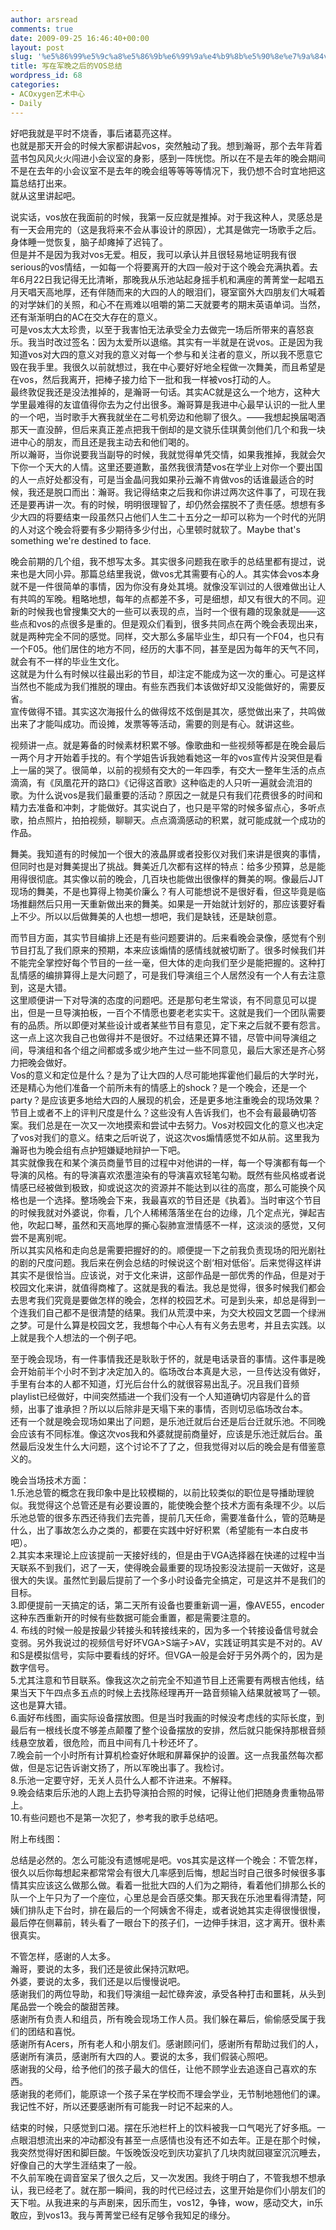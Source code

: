 ```yaml
---
author: arsread
comments: true
date: 2009-09-25 16:46:40+00:00
layout: post
slug: '%e5%86%99%e5%9c%a8%e5%86%9b%e6%99%9a%e4%b9%8b%e5%90%8e%e7%9a%84vos%e6%80%bb%e7%bb%93'
title: 写在军晚之后的VOS总结
wordpress_id: 68
categories:
- ACOxygen艺术中心
- Daily
---
```


好吧我就是平时不烧香，事后诸葛亮这样。  
也就是那天开会的时候大家都讲起vos，突然触动了我。想到瀚哥，那个去年背着蓝书包风风火火闯进小会议室的身影，感到一阵恍惚。所以在不是去年的晚会期间不是在去年的小会议室不是去年的晚会组等等等等情况下，我仍想不合时宜地把这篇总结打出来。  
就从这里讲起吧。  
  
说实话，vos放在我面前的时候，我第一反应就是推掉。对于我这种人，灵感总是有一天会用完的（这是我将来不会从事设计的原因），尤其是做完一场歌手之后。身体睡一觉恢复，脑子却瘫掉了迟钝了。  
但是并不是因为我对vos无爱。相反，我可以承认并且很轻易地证明我有很serious的vos情结，一如每一个将要离开的大四一般对于这个晚会充满执着。去年6月22日我记得无比清晰，那晚我从乐池站起身摇手机和满座的菁菁堂一起唱五月天唱天高地厚，还有伴随而来的大四的人的眼泪们，寝室窗外大四朋友们大喊着的对学妹们的关照，和心不在焉难以咀嚼的第二天就要考的期末英语单词。当然，还有渐渐明白的AC在交大存在的意义。  
可是vos太大太珍贵，以至于我害怕无法承受全力去做完一场后所带来的喜怒哀乐。我当时改过签名：因为太爱所以退缩。其实有一半就是在说vos。正是因为我知道vos对大四的意义对我的意义对每一个参与和关注者的意义，所以我不愿意它毁在我手里。我很久以前就想过，我在中心要好好地全程做一次舞美，而且希望是在vos，然后我离开，把棒子接力给下一批和我一样被vos打动的人。  
最终敦促我还是没法推掉的，是瀚哥一句话。其实AC就是这么一个地方，这种大学里最难得的友谊值得你去为之付出很多。瀚哥算是我进中心最早认识的一批人里的一个吧，当时歌手大赛我就坐在二号机旁边和他聊了很久。——我想起换届喝酒那天一直没醉，但后来真正差点把我干倒却的是文骁乐佳琪黄剑他们几个和我一块进中心的朋友，而且还是我主动去和他们喝的。  
所以瀚哥，当你说要我当副导的时候，我就觉得单凭交情，如果我推掉，我就会欠下你一个天大的人情。这里还要道歉，虽然我很清楚vos在学业上对你一个要出国的人一点好处都没有，可是当金晶问我如果孙云瀚不肯做vos的话谁最适合的时候，我还是脱口而出：瀚哥。我记得结束之后我和你讲过两次这件事了，可现在我还是要再讲一次。有的时候，明明很理智了，却仍然会摆脱不了责任感。想想有多少大四的将要结束一段虽然只占他们人生二十五分之一却可以称为一个时代的光阴的人对这个晚会将要有多少期待多少付出，心里顿时就软了。Maybe that's something we're destined to face.  
  
晚会前期的几个组，我不想写太多。其实很多问题我在歌手的总结里都有提过，说来也是大同小异。那篇总结里我说，做vos尤其需要有心的人。其实体会vos本身就不是一件很简单的事情，因为你没有身处其境。就像没军训过的人很难做出让人有共鸣的军晚。粗略地想，每年的点都差不多，可是细想，却又有很大的不同。迎新的时候我也曾搜集交大的一些可以表现的点，当时一个很有趣的现象就是——这些点和vos的点很多是重的。但是观众们看到，很多共同点在两个晚会表现出来，就是两种完全不同的感觉。同样，交大那么多届毕业生，却只有一个F04，也只有一个F05。他们居住的地方不同，经历的大事不同，甚至是因为每年的天气不同，就会有不一样的毕业生文化。  
这就是为什么有时候以往最出彩的节目，却注定不能成为这一次的重心。可是这样当然也不能成为我们推脱的理由。有些东西我们本该做好却又没能做好的，需要反省。  
宣传做得不错。其实这次海报什么的做得炫不炫倒是其次，感觉做出来了，共鸣做出来了才能叫成功。而设摊，发票等等活动，需要的则是有心。就讲这些。  
  
视频讲一点。就是筹备的时候素材积累不够。像歌曲和一些视频等都是在晚会最后一两个月才开始着手找的。有个学姐告诉我她看她这一年的vos宣传片没哭但是看上一届的哭了。很简单，以前的视频有交大的一年四季，有交大一整年生活的点点滴滴，有《凤凰花开的路口》《记得这首歌》这种临走的人只听一遍就会流泪的歌。为什么说vos是我们最重要的活动？原因之一就是只有我们花费很多的时间和精力去准备和冲刺，才能做好。其实说白了，也只是平常的时候多留点心，多听点歌，拍点照片，拍拍视频，聊聊天。点点滴滴感动的积累，就可能成就一个成功的作品。  
  
舞美。我知道有的时候加一个很大的液晶屏或者投影仪对我们来讲是很爽的事情，但同时也是对舞美提出了挑战。舞美近几次都有这样的特点：给多少预算，总是能用得很彻底。其实像以前的晚会，几百块也能做出很像样的舞美的啊。像最后JJT现场的舞美，不是也算得上物美价廉么？有人可能想说不是很好看，但这毕竟是临场推翻然后只用一天重新做出来的舞美。如果是一开始就计划好的，那应该要好看上不少。所以以后做舞美的人也想一想吧，我们是缺钱，还是缺创意。  
  
而节目方面，其实节目编排上还是有些问题要讲的。后来看晚会录像，感觉有个别节目打乱了我们原来的预期，本来应该煽情的感情线就被切断了。很多时候我们并不能完全掌控好每个节目的一丝一毫，但大体的走向我们至少是能把握的。这种打乱情感的编排算得上是大问题了，可是我们导演组三个人居然没有一个人有去注意到，这是大错。  
这里顺便讲一下对导演的态度的问题吧。还是那句老生常谈，有不同意见可以提出，但是一旦导演拍板，一百个不情愿也要老老实实干。这就是我们一个团队需要有的品质。所以即便对某些设计或者某些节目有意见，定下来之后就不要有怨言。这一点上这次我自己也做得并不是很好。不过结果还算不错，尽管中间导演组之间，导演组和各个组之间都或多或少地产生过一些不同意见，最后大家还是齐心努力把晚会做好。  
Vos的意义和定位是什么？是为了让大四的人尽可能地挥霍他们最后的大学时光，还是精心为他们准备一个前所未有的情感上的shock？是一个晚会，还是一个party？是应该更多地给大四的人展现的机会，还是更多地注重晚会的现场效果？节目上或者不上的评判尺度是什么？这些没有人告诉我们，也不会有最最确切答案。我们总是在一次又一次地摸索和尝试中去努力。Vos对校园文化的意义也决定了vos对我们的意义。结束之后听说了，说这次vos煽情感觉不如从前。这里我为瀚哥也为晚会组有点护短嫌疑地辩护一下吧。  
其实就像我在和某个演员商量节目的过程中对他讲的一样，每一个导演都有每一个导演的风格。有的导演喜欢浓墨渲染有的导演喜欢轻笔勾勒。既然有些风格或者说情感已经被做到极致，抑或说这次的资源并不能达到以往的高度，那么可能换个风格也是一个选择。整场晚会下来，我最喜欢的节目还是《执着》。当时审这个节目的时候我就对外婆说，你看，几个人稀稀落落坐在台的边缘，几个定点光，弹起吉他，吹起口琴，虽然和天高地厚的撕心裂肺宣泄情感不一样，这淡淡的感觉，又何尝不是离别呢。  
所以其实风格和走向总是需要把握好的的。顺便提一下之前我负责现场的阳光剧社的剧的尺度问题。我后来在例会总结的时候说这个剧‘相对低俗’。后来觉得这样讲其实不是很恰当。应该说，对于文化来讲，这部作品是一部优秀的作品，但是对于校园文化来讲，就值得商榷了。这就是我的看法。我总是觉得，很多时候我们都会去思考我们究竟是要做怎样的晚会，怎样的校园艺术。可是到头来，却总是得到一个连我们自己都不是很清楚的结果。我们从荒漠中来，为交大校园文艺圆一个绿洲之梦。可是什么算是校园文艺，我想每个中心人有有义务去思考，并且去实践。以上就是我个人想法的一个例子吧。  
  
至于晚会现场，有一件事情我还是耿耿于怀的，就是电话录音的事情。这件事是晚会开始前半个小时不到才决定加入的。临场改台本真是大忌，一旦传达没有做好，手里有台本的人都不知道，灯光后台什么的就很容易出乱子。况且我们音频playlist已经做好，中间突然插进一个我们没有一个人知道确切内容是什么的音频，出事了谁承担？所以以后除非是天塌下来的事情，否则切忌临场改台本。  
还有一个就是晚会现场如果出了问题，是乐池迁就后台还是后台迁就乐池。不同晚会应该有不同标准。像这次vos我和外婆就提前商量好，应该是乐池迁就后台。虽然最后没发生什么大问题，这个讨论不了了之，但我觉得对以后的晚会是有借鉴意义的。  
  
晚会当场技术方面：  
1.乐池总管的概念在我印象中是比较模糊的，以前比较类似的职位是导播助理貌似。我觉得这个总管还是有必要设置的，能使晚会整个技术方面有条理不少。以后乐池总管的很多东西还待我们去完善，提前几天任命，需要准备什么，管的范畴是什么，出了事故怎么办之类的，都要在实践中好好积累（希望能有一本白皮书吧）。  
2.其实本来理论上应该提前一天接好线的，但是由于VGA选择器在快递的过程中当天联系不到我们，迟了一天，使得晚会最重要的现场投影没法提前一天做好，这是很大的失误。虽然忙到最后提前了一个多小时设备完全搞定，可是这并不是我们的目标。  
3.即便提前一天搞定的话，第二天所有设备也要重新调一遍，像AVE55，encoder这种东西重新开的时候有些数据可能会重置，都是需要注意的。  
4. 布线的时候一般是按最少转接头和转接线来的，因为多一个转接设备信号就会变弱。另外我说过的视频信号好坏VGA>S端子>AV，实践证明其实是不对的。AV和S是模拟信号，实际中要看线的好坏。但VGA一般是会好于另外两个的，因为是数字信号。  
5.尤其注意和节目联系。像我这次之前完全不知道节目上还需要有两根吉他线，结果当天下午四点多五点的时候上去找陈经理再开一路音频输入结果就被骂了一顿。这也是算大错。  
6.画好布线图，画实际设备摆放图。但是当时我画的时候没考虑线的实际长度，到最后有一根线长度不够差点颠覆了整个设备摆放的安排，然后就只能保持那根音频线悬空放着，很危险，而且中间有几十秒还坏了。  
7.晚会前一个小时所有计算机检查好休眠和屏幕保护的设置。这一点我虽然每次都做，但是忘记告诉谢文扬了，所以军晚出事了。我检讨。  
8.乐池一定要守好，无关人员什么人都不许进来。不解释。  
9.晚会结束后乐池的人跑上去扔导演拍合照的时候，记得让他们把随身贵重物品带上。  
10.有些问题也不是第一次犯了，参考我的歌手总结吧。  
  
附上布线图：  
  
  
总结是必然的。怎么可能没有遗憾呢是吧。vos其实是这样一个晚会：不管怎样，很久以后你每想起来都常常会有很大几率感到后悔，想起当时自己很多时候很多事情其实应该这么做那么做。看着一批批大四的人们为之期待，看着他们排那么长的队一个上午只为了一个座位，心里总是会百感交集。那天我在乐池里看得清楚，阿姨们排队走下台时，排在最后的一个阿姨舍不得走，或者说她其实走得很慢很慢，最后停在侧幕前，转头看了一眼台下的孩子们，一边伸手抹泪，这才离开。很朴素很真实。  
  
不管怎样，感谢的人太多。  
瀚哥，要说的太多，我们还是彼此保持沉默吧。  
外婆，要说的太多，我们还是以后慢慢说吧。  
感谢我们的两位导助，和我们导演组一起忙碌奔波，承受各种打击和噩耗，从头到尾品尝一个晚会的酸甜苦辣。  
感谢所有负责人和组员，所有晚会现场工作人员。我们躲在幕后，偷偷感受属于我们的团结和喜悦。  
感谢所有Acers，所有老人和小朋友们。感谢顾问们，感谢所有帮助过我们的人，感谢所有演员，感谢所有大四的人。要说的太多，我们假装心照吧。  
感谢我的父母，给予他们的孩子最大的信任，让他不顾学业去追逐自己喜欢的东西。  
感谢我的老师们，能原谅一个孩子呆在学校而不理会学业，无节制地翘他们的课。  
我记性不好，所以还要感谢所有可能我一时记不起来的人。  
  
结束的时候，只感觉到口渴。摆在乐池栏杆上的饮料被我一口气喝光了好多瓶。一点眼泪想流出来的冲动都没有甚至一点感情也没有还不如去年。正是在那个时候，我突然觉得好困和脚巨酸。午饭晚饭没吃到庆功宴扒了几块肉就回寝室沉沉睡去，好像自己的大学生涯结束了一般。  
不久前军晚在调音室呆了很久之后，又一次发困。我终于明白了，不管我想不想承认，我已经老了。就在那一瞬间，我的时代已经过去，这里开始是你们小朋友们的天下啦。从我进来的与声剧来，因乐而生，vos12，争锋，wow，感动交大，in乐敢应，到vos13。我与菁菁堂已经有足够令我知足的缘分。
